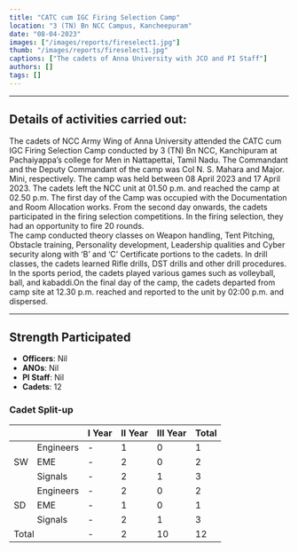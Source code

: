 ```yaml
---
title: "CATC cum IGC Firing Selection Camp"
location: "3 (TN) Bn NCC Campus, Kancheepuram"
date: "08-04-2023"
images: ["/images/reports/fireselect1.jpg"]
thumb: "/images/reports/fireselect1.jpg"
captions: ["The cadets of Anna University with JCO and PI Staff"]
authors: []
tags: []
---
```


---

## Details of activities carried out:

The cadets of NCC Army Wing of Anna University attended the CATC cum IGC Firing Selection Camp conducted by 3 (TN) Bn NCC, Kanchipuram at Pachaiyappa’s college for Men in Nattapettai, Tamil Nadu. The Commandant and the Deputy Commandant of the camp was Col N. S. Mahara and Major. Mini, respectively. The camp was held between 08 April 2023 and 17 April 2023.
The cadets left the NCC unit at 01.50 p.m. and reached the camp at 02.50 p.m.
The first day of the Camp was occupied with the Documentation and Room Allocation
works. From the second day onwards, the cadets participated in the firing selection
competitions. In the firing selection, they had an opportunity to fire 20 rounds.  
The camp conducted theory classes on Weapon handling, Tent Pitching, Obstacle training, Personality development, Leadership qualities and Cyber security along with ‘B’ and ‘C’ Certificate portions to the cadets. In drill classes, the cadets
learned Rifle drills, DST drills and other drill procedures. In the sports period, the cadets played various games such as volleyball, ball, and kabaddi.On the final day of the camp, the cadets departed from camp site at 12.30 p.m. reached and reported to the unit by 02:00 p.m. and dispersed.

---

## Strength Participated

- **Officers**: Nil
- **ANOs**: Nil
- **PI Staff**: Nil
- **Cadets**: 12

### Cadet Split-up

<table>
    <thead>
        <tr>
            <th></th>
            <th></th>
            <th>I Year</th>
            <th>II Year</th>
            <th>III Year</th>
            <th>Total</th>
        </tr>
    </thead>
    <tbody>
        <tr>
            <td rowspan="4">SW</td>
        </tr>
        <tr>
            <td>Engineers</td>
            <td>-</td>
            <td>1</td>
            <td>0</td>
            <td>1</td>
        </tr>
        <tr>
            <td>EME</td>
            <td>-</td>
            <td>2</td>
            <td>0</td>
            <td>2</td>
        </tr>
        <tr>
            <td>Signals</td>
            <td>-</td>
            <td>2</td>
            <td>1</td>
            <td>3</td>
        </tr>
        <tr>
            <td rowspan="4">SD</td>
        </tr>
        <tr>
            <td>Engineers</td>
            <td>-</td>
            <td>2</td>
            <td>0</td>
            <td>2</td>
        </tr>
        <tr>
            <td>EME</td>
            <td>-</td>
            <td>1</td>
            <td>0</td>
            <td>1</td>
        </tr>
        <tr>
            <td>Signals</td>
            <td>-</td>
            <td>2</td>
            <td>1</td>
            <td>3</td>
        </tr>
        <tr>
            <td colspan="2">Total</td>
            <td>-</td>
            <td>2</td>
            <td>10</td>
            <td>12</td>
        </tr>
        <tr>
        </tr>
    </tbody>
</table>
